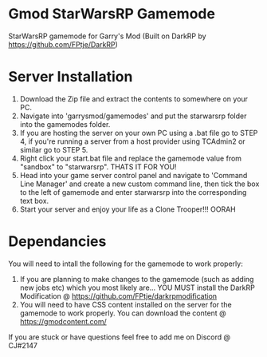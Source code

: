 # Gmod StarWarsRP Gamemode
StarWarsRP gamemode for Garry's Mod (Built on DarkRP by https://github.com/FPtje/DarkRP)

# Server Installation
1. Download the Zip file and extract the contents to somewhere on your PC.
2. Navigate into 'garrysmod/gamemodes' and put the starwarsrp folder into the gamemodes folder.
3. If you are hosting the server on your own PC using a .bat file go to STEP 4, if you're running a server from a host provider using TCAdmin2 or similar go to STEP 5.
4. Right click your start.bat file and replace the gamemode value from "sandbox" to "starwarsrp". THATS IT FOR YOU!
5. Head into your game server control panel and navigate to 'Command Line Manager' and create a new custom command line, then tick the box to the left of gamemode and enter starwarsrp into the corresponding text box.
6. Start your server and enjoy your life as a Clone Trooper!!! OORAH

# Dependancies
You will need to intall the following for the gamemode to work properly:
1. If you are planning to make changes to the gamemode (such as adding new jobs etc) which you most likely are... YOU MUST install the DarkRP Modification @ https://github.com/FPtje/darkrpmodification
2. You will need to have CSS content installed on the server for the gamemode to work properly. You can download the content @ https://gmodcontent.com/

If you are stuck or have questions feel free to add me on Discord @ CJ#2147
